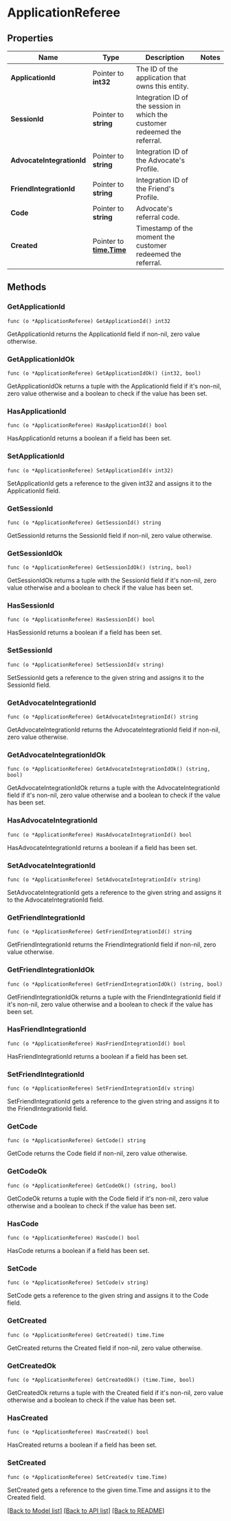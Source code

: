# ApplicationReferee

## Properties

Name | Type | Description | Notes
------------ | ------------- | ------------- | -------------
**ApplicationId** | Pointer to **int32** | The ID of the application that owns this entity. | 
**SessionId** | Pointer to **string** | Integration ID of the session in which the customer redeemed the referral. | 
**AdvocateIntegrationId** | Pointer to **string** | Integration ID of the Advocate&#39;s Profile. | 
**FriendIntegrationId** | Pointer to **string** | Integration ID of the Friend&#39;s Profile. | 
**Code** | Pointer to **string** | Advocate&#39;s referral code. | 
**Created** | Pointer to [**time.Time**](time.Time.md) | Timestamp of the moment the customer redeemed the referral. | 

## Methods

### GetApplicationId

`func (o *ApplicationReferee) GetApplicationId() int32`

GetApplicationId returns the ApplicationId field if non-nil, zero value otherwise.

### GetApplicationIdOk

`func (o *ApplicationReferee) GetApplicationIdOk() (int32, bool)`

GetApplicationIdOk returns a tuple with the ApplicationId field if it's non-nil, zero value otherwise
and a boolean to check if the value has been set.

### HasApplicationId

`func (o *ApplicationReferee) HasApplicationId() bool`

HasApplicationId returns a boolean if a field has been set.

### SetApplicationId

`func (o *ApplicationReferee) SetApplicationId(v int32)`

SetApplicationId gets a reference to the given int32 and assigns it to the ApplicationId field.

### GetSessionId

`func (o *ApplicationReferee) GetSessionId() string`

GetSessionId returns the SessionId field if non-nil, zero value otherwise.

### GetSessionIdOk

`func (o *ApplicationReferee) GetSessionIdOk() (string, bool)`

GetSessionIdOk returns a tuple with the SessionId field if it's non-nil, zero value otherwise
and a boolean to check if the value has been set.

### HasSessionId

`func (o *ApplicationReferee) HasSessionId() bool`

HasSessionId returns a boolean if a field has been set.

### SetSessionId

`func (o *ApplicationReferee) SetSessionId(v string)`

SetSessionId gets a reference to the given string and assigns it to the SessionId field.

### GetAdvocateIntegrationId

`func (o *ApplicationReferee) GetAdvocateIntegrationId() string`

GetAdvocateIntegrationId returns the AdvocateIntegrationId field if non-nil, zero value otherwise.

### GetAdvocateIntegrationIdOk

`func (o *ApplicationReferee) GetAdvocateIntegrationIdOk() (string, bool)`

GetAdvocateIntegrationIdOk returns a tuple with the AdvocateIntegrationId field if it's non-nil, zero value otherwise
and a boolean to check if the value has been set.

### HasAdvocateIntegrationId

`func (o *ApplicationReferee) HasAdvocateIntegrationId() bool`

HasAdvocateIntegrationId returns a boolean if a field has been set.

### SetAdvocateIntegrationId

`func (o *ApplicationReferee) SetAdvocateIntegrationId(v string)`

SetAdvocateIntegrationId gets a reference to the given string and assigns it to the AdvocateIntegrationId field.

### GetFriendIntegrationId

`func (o *ApplicationReferee) GetFriendIntegrationId() string`

GetFriendIntegrationId returns the FriendIntegrationId field if non-nil, zero value otherwise.

### GetFriendIntegrationIdOk

`func (o *ApplicationReferee) GetFriendIntegrationIdOk() (string, bool)`

GetFriendIntegrationIdOk returns a tuple with the FriendIntegrationId field if it's non-nil, zero value otherwise
and a boolean to check if the value has been set.

### HasFriendIntegrationId

`func (o *ApplicationReferee) HasFriendIntegrationId() bool`

HasFriendIntegrationId returns a boolean if a field has been set.

### SetFriendIntegrationId

`func (o *ApplicationReferee) SetFriendIntegrationId(v string)`

SetFriendIntegrationId gets a reference to the given string and assigns it to the FriendIntegrationId field.

### GetCode

`func (o *ApplicationReferee) GetCode() string`

GetCode returns the Code field if non-nil, zero value otherwise.

### GetCodeOk

`func (o *ApplicationReferee) GetCodeOk() (string, bool)`

GetCodeOk returns a tuple with the Code field if it's non-nil, zero value otherwise
and a boolean to check if the value has been set.

### HasCode

`func (o *ApplicationReferee) HasCode() bool`

HasCode returns a boolean if a field has been set.

### SetCode

`func (o *ApplicationReferee) SetCode(v string)`

SetCode gets a reference to the given string and assigns it to the Code field.

### GetCreated

`func (o *ApplicationReferee) GetCreated() time.Time`

GetCreated returns the Created field if non-nil, zero value otherwise.

### GetCreatedOk

`func (o *ApplicationReferee) GetCreatedOk() (time.Time, bool)`

GetCreatedOk returns a tuple with the Created field if it's non-nil, zero value otherwise
and a boolean to check if the value has been set.

### HasCreated

`func (o *ApplicationReferee) HasCreated() bool`

HasCreated returns a boolean if a field has been set.

### SetCreated

`func (o *ApplicationReferee) SetCreated(v time.Time)`

SetCreated gets a reference to the given time.Time and assigns it to the Created field.


[[Back to Model list]](../README.md#documentation-for-models) [[Back to API list]](../README.md#documentation-for-api-endpoints) [[Back to README]](../README.md)


